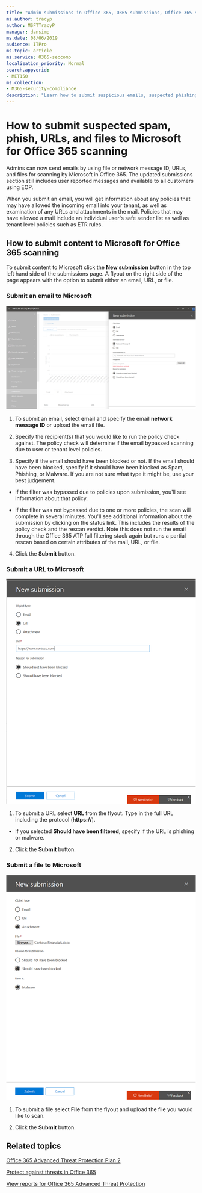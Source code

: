 ```yaml
---
title: "Admin submissions in Office 365, O365 submissions, Office 365 spam problem, O365 false negative, submit phish in office 365, submit email for scanning, suspicious email in Office 365, scan a mail, have Microsoft scan for phish, have Microsoft scan for spam, submit e-mail, submit email"
ms.author: tracyp
author: MSFTTracyP
manager: dansimp
ms.date: 08/06/2019
audience: ITPro
ms.topic: article
ms.service: O365-seccomp
localization_priority: Normal
search.appverid:
- MET150
ms.collection:
- M365-security-compliance
description: "Learn how to submit suspicious emails, suspected phishing mails, spam, and other potentially harmful messages, URLs, and files from your Office 365 tenant to Microsoft for scanning."
---
```


# How to submit suspected spam, phish, URLs, and files to Microsoft for Office 365 scanning

Admins can now send emails by using file or network message ID, URLs, and files for scanning by Microsoft in Office 365. 
The updated submissions section still includes user reported messages and available to all customers using EOP.

When you submit an email, you will get information about any policies that may have allowed the incoming email into your tenant, as well as examination of any URLs and attachments in the mail. Policies that may have allowed a mail include an individual user's safe sender list as well as tenant level policies such as ETR rules. 

## How to submit content to Microsoft for Office 365 scanning

To submit content to Microsoft click the **New submission** button in the top left hand side of the submissions page. A flyout on the right side of the page appears with the option to submit either an email, URL, or file. 

### Submit an email to Microsoft
![Email submission example](media/submission-flyout-email.PNG)
1. To submit an email, select **email** and specify the email **network message ID** or upload the email file. 

2. Specify the recipient(s) that you would like to run the policy check against. The policy check will determine if the email bypassed scanning due to user or tenant level policies. 

3. Specify if the email should have been blocked or not. If the email should have been blocked, specify if it should have been blocked as Spam, Phishing, or Malware. If you are not sure what type it might be, use your best judgement.  

* If the filter was bypassed due to policies upon submission, you'll see information about that policy.

* If the filter was not bypassed due to one or more policies, the scan will complete in several minutes. You'll see additional information about the submission by clicking on the status link. This includes the results of the policy check and the rescan verdict. Note this does not run the email through the Office 365 ATP full filtering stack again but runs a partial rescan based on certain attributes of the mail, URL, or file. 

4. Click the **Submit** button.

### Submit a URL to Microsoft
![Email submission example](media/submission-url-flyout.png)
1. To submit a URL select **URL** from the flyout. Type in the full URL including the protocol (**https://**). 

* If you selected **Should have been filtered**, specify if the URL is phishing or malware.

2. Click the **Submit** button. 


### Submit a file to Microsoft
![Email submission example](media/submission-file-flyout.PNG)
1. To submit a file select **File** from the flyout and upload the file you would like to scan. 

2. Click the **Submit** button.


## Related topics

[Office 365 Advanced Threat Protection Plan 2](office-365-ti.md)
  
[Protect against threats in Office 365](protect-against-threats.md)
  
[View reports for Office 365 Advanced Threat Protection](view-reports-for-atp.md)
  

